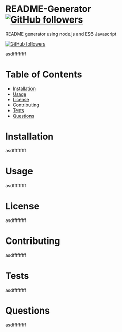 # README-Generator [![GitHub followers](https://img.shields.io/github/followers/wilsoncollin7.svg?style=social&label=Follow&maxAge=2592000)](https://github.com/wilsoncollin7?tab=followers)
README generator using node.js and ES6 Javascript

  [![GitHub followers](https://img.shields.io/github/followers/wilsoncollin7.svg?style=social&label=Follow&maxAge=2592000)](https://github.com/wilsoncollin7?tab=followers)

  asdfffffffff

  # Table of Contents

  - [Installation](#installation)
  - [Usage](#usage)
  - [License](#license)
  - [Contributing](#contributing)
  - [Tests](#tests)
  - [Questions](#questions)

  # Installation

  asdfffffffff

  # Usage

  asdfffffffff
  # License

  asdfffffffff

  # Contributing

  asdfffffffff

  # Tests

  asdfffffffff

  # Questions

  asdfffffffff
